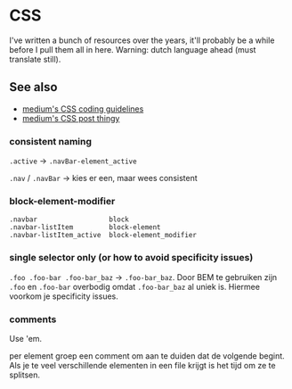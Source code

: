 # CSS

I've written a bunch of resources over the years, it'll probably be a while
before I pull them all in here. Warning: dutch language ahead (must translate
still).

## See also
- [medium's CSS coding guidelines](https://gist.github.com/fat/a47b882eb5f84293c4ed)
- [medium's CSS post thingy](https://medium.com/@fat/mediums-css-is-actually-pretty-fucking-good-b8e2a6c78b06)

### consistent naming
`.active` -> `.navBar-element_active`

`.nav` / `.navBar` -> kies er een, maar wees consistent

### block-element-modifier
```
.navbar                  block
.navbar-listItem         block-element
.navbar-listItem_active  block-element_modifier
```

### single selector only (or how to avoid specificity issues)
`.foo .foo-bar .foo-bar_baz` -> `.foo-bar_baz`. Door BEM te gebruiken zijn `.foo` en `.foo-bar` overbodig omdat `.foo-bar_baz` al uniek is. Hiermee voorkom je specificity issues.

### comments
Use 'em.

per element groep een comment om aan te duiden dat de volgende begint. Als je te veel verschillende elementen in een file krijgt is het tijd om ze te splitsen.
